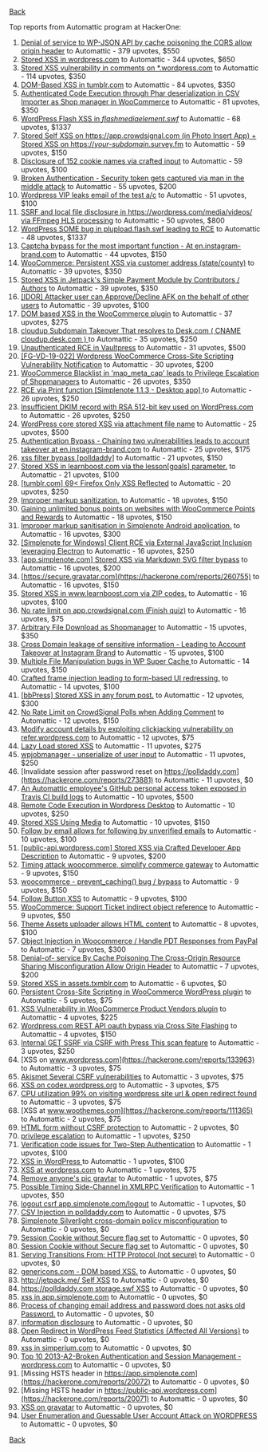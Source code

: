 [Back](../README.md)

Top reports from Automattic program at HackerOne:

1. [Denial of service to WP-JSON API by cache poisoning the CORS allow origin header](https://hackerone.com/reports/591302) to Automattic - 379 upvotes, $550
2. [Stored XSS in wordpress.com](https://hackerone.com/reports/733248) to Automattic - 344 upvotes, $650
3. [Stored XSS vulnerability in comments on *.wordpress.com](https://hackerone.com/reports/707720) to Automattic - 114 upvotes, $350
4. [DOM-Based XSS in tumblr.com](https://hackerone.com/reports/882546) to Automattic - 84 upvotes, $350
5. [Authenticated Code Execution through Phar deserialization in CSV Importer as Shop manager in WooCommerce](https://hackerone.com/reports/403083) to Automattic - 81 upvotes, $350
6. [WordPress Flash XSS in *flashmediaelement.swf*](https://hackerone.com/reports/134546) to Automattic - 68 upvotes, $1337
7. [Stored Self XSS on https://app.crowdsignal.com (in Photo Insert App) + Stored XSS on https://*your-subdomain*.survey.fm](https://hackerone.com/reports/667188) to Automattic - 59 upvotes, $150
8. [Disclosure of 152 cookie names via crafted input](https://hackerone.com/reports/310105) to Automattic - 59 upvotes, $100
9. [Broken Authentication - Security token gets captured via man in the middle attack](https://hackerone.com/reports/206650) to Automattic - 55 upvotes, $200
10. [Wordpress VIP leaks email of the test a/c](https://hackerone.com/reports/540301) to Automattic - 51 upvotes, $100
11. [SSRF and local file disclosure in https://wordpress.com/media/videos/ via FFmpeg HLS processing](https://hackerone.com/reports/237381) to Automattic - 50 upvotes, $800
12. [WordPress SOME bug in plupload.flash.swf leading to RCE](https://hackerone.com/reports/134738) to Automattic - 48 upvotes, $1337
13. [Captcha bypass for the most important function - At en.instagram-brand.com](https://hackerone.com/reports/206653) to Automattic - 44 upvotes, $150
14. [WooCommerce: Persistent XSS via customer address (state/county)](https://hackerone.com/reports/530499) to Automattic - 39 upvotes, $350
15. [Stored XSS in Jetpack's Simple Payment Module by Contributors / Authors](https://hackerone.com/reports/402753) to Automattic - 39 upvotes, $350
16. [[IDOR] Attacker user can Approve/Decline AFK on the behalf of other users](https://hackerone.com/reports/725569) to Automattic - 39 upvotes, $100
17. [DOM based XSS in the WooCommerce plugin](https://hackerone.com/reports/507139) to Automattic - 37 upvotes, $275
18. [cloudup Subdomain Takeover That resolves to Desk.com ( CNAME cloudup.desk.com ) ](https://hackerone.com/reports/201796) to Automattic - 35 upvotes, $250
19. [Unauthenticated RCE in Vaultpress](https://hackerone.com/reports/236552) to Automattic - 31 upvotes, $500
20. [[FG-VD-19-022] Wordpress WooCommerce Cross-Site Scripting Vulnerability Notification](https://hackerone.com/reports/495583) to Automattic - 30 upvotes, $200
21. [WooCommerce Blacklist in 'map_meta_cap' leads to Privilege Escalation of Shopmanagers](https://hackerone.com/reports/403039) to Automattic - 26 upvotes, $350
22. [RCE via Print function [Simplenote 1.1.3 - Desktop app] ](https://hackerone.com/reports/358049) to Automattic - 26 upvotes, $250
23. [Insufficient DKIM record with RSA 512-bit key used on WordPress.com](https://hackerone.com/reports/550937) to Automattic - 26 upvotes, $250
24. [WordPress core stored XSS via attachment file name](https://hackerone.com/reports/139245) to Automattic - 25 upvotes, $500
25. [Authentication Bypass - Chaining two vulnerabilities leads to account takeover at en.instagram-brand.com](https://hackerone.com/reports/209008) to Automattic - 25 upvotes, $175
26. [xss filter bypass [polldaddy]](https://hackerone.com/reports/264832) to Automattic - 21 upvotes, $150
27. [Stored XSS in learnboost.com via the lesson[goals] parameter.](https://hackerone.com/reports/300270) to Automattic - 21 upvotes, $100
28. [[tumblr.com] 69\< Firefox Only  XSS Reflected](https://hackerone.com/reports/915756) to Automattic - 20 upvotes, $250
29. [Improper markup sanitization.](https://hackerone.com/reports/289823) to Automattic - 18 upvotes, $150
30. [Gaining unlimited bonus points on websites with WooCommerce Points and Rewards](https://hackerone.com/reports/592803) to Automattic - 18 upvotes, $150
31. [Improper markup sanitisation in Simplenote Android application.](https://hackerone.com/reports/297547) to Automattic - 16 upvotes, $300
32. [[Simplenote for Windows] Client RCE via External JavaScript Inclusion leveraging Electron](https://hackerone.com/reports/291539) to Automattic - 16 upvotes, $250
33. [[app.simplenote.com] Stored XSS via Markdown SVG filter bypass](https://hackerone.com/reports/271007) to Automattic - 16 upvotes, $200
34. [https://secure.gravatar.com](https://hackerone.com/reports/260755) to Automattic - 16 upvotes, $150
35. [Stored XSS in www.learnboost.com via ZIP codes.](https://hackerone.com/reports/300812) to Automattic - 16 upvotes, $100
36. [No rate limit on app.crowdsignal.com (Finish quiz)](https://hackerone.com/reports/568832) to Automattic - 16 upvotes, $75
37. [Arbitrary File Download as Shopmanager](https://hackerone.com/reports/402473) to Automattic - 15 upvotes, $350
38. [Cross Domain leakage of sensitive information - Leading to Account Takeover at Instagram Brand](https://hackerone.com/reports/209352) to Automattic - 15 upvotes, $100
39. [Multiple File Manipulation bugs in WP Super Cache ](https://hackerone.com/reports/240886) to Automattic - 14 upvotes, $150
40. [Crafted frame injection leading to form-based UI redressing.](https://hackerone.com/reports/291683) to Automattic - 14 upvotes, $100
41. [[bbPress] Stored XSS in any forum post.](https://hackerone.com/reports/151117) to Automattic - 12 upvotes, $300
42. [No Rate Limit on CrowdSignal Polls when Adding Comment](https://hackerone.com/reports/488923) to Automattic - 12 upvotes, $150
43. [Modify account details by exploiting clickjacking vulnerability on refer.wordpress.com](https://hackerone.com/reports/765355) to Automattic - 12 upvotes, $75
44. [Lazy Load stored XSS](https://hackerone.com/reports/152416) to Automattic - 11 upvotes, $275
45. [wpjobmanager - unserialize of user input](https://hackerone.com/reports/308489) to Automattic - 11 upvotes, $250
46. [Invalidate session after password reset on https://polldaddy.com](https://hackerone.com/reports/273881) to Automattic - 11 upvotes, $0
47. [An Automattic employee's GitHub personal access token exposed in Travis CI build logs](https://hackerone.com/reports/218264) to Automattic - 10 upvotes, $500
48. [Remote Code Execution in Wordpress Desktop](https://hackerone.com/reports/301458) to Automattic - 10 upvotes, $250
49. [Stored XSS Using Media](https://hackerone.com/reports/275386) to Automattic - 10 upvotes, $150
50. [Follow by email allows for following by unverified emails](https://hackerone.com/reports/762121) to Automattic - 10 upvotes, $100
51. [[public-api.wordpress.com] Stored XSS via Crafted Developer App Description](https://hackerone.com/reports/293743) to Automattic - 9 upvotes, $200
52. [Timing attack woocommerce, simplify commerce gateway](https://hackerone.com/reports/239359) to Automattic - 9 upvotes, $150
53. [woocommerce - prevent_caching() bug / bypass](https://hackerone.com/reports/241323) to Automattic - 9 upvotes, $150
54. [Follow Button XSS](https://hackerone.com/reports/172574) to Automattic - 9 upvotes, $100
55. [WooCommerce: Support Ticket indirect object reference](https://hackerone.com/reports/91599) to Automattic - 9 upvotes, $50
56. [Theme Assets uploader allows HTML content](https://hackerone.com/reports/769998) to Automattic - 8 upvotes, $100
57. [Object Injection in Woocommerce / Handle PDT Responses from PayPal](https://hackerone.com/reports/245228) to Automattic - 7 upvotes, $300
58. [Denial-of- service By Cache Poisoning The Cross-Origin Resource Sharing Misconfiguration Allow Origin Header](https://hackerone.com/reports/921704) to Automattic - 7 upvotes, $200
59. [Stored XSS in assets.txmblr.com](https://hackerone.com/reports/870703) to Automattic - 6 upvotes, $0
60. [Persistent Cross-Site Scripting in WooCommerce WordPress plugin](https://hackerone.com/reports/152692) to Automattic - 5 upvotes, $75
61. [XSS Vulnerability in WooCommerce Product Vendors plugin](https://hackerone.com/reports/253313) to Automattic - 4 upvotes, $225
62. [Wordpress.com REST API oauth bypass via Cross Site Flashing](https://hackerone.com/reports/176308) to Automattic - 4 upvotes, $150
63. [Internal GET SSRF via CSRF with Press This scan feature](https://hackerone.com/reports/110801) to Automattic - 3 upvotes, $250
64. [XSS on www.wordpress.com](https://hackerone.com/reports/133963) to Automattic - 3 upvotes, $75
65. [Akismet Several CSRF vulnerabilities](https://hackerone.com/reports/131108) to Automattic - 3 upvotes, $75
66. [XSS on codex.wordpress.org](https://hackerone.com/reports/104559) to Automattic - 3 upvotes, $75
67. [CPU utilization 99% on visiting wordpress site url & open redirect found](https://hackerone.com/reports/129091) to Automattic - 3 upvotes, $75
68. [XSS at www.woothemes.com](https://hackerone.com/reports/111365) to Automattic - 2 upvotes, $75
69. [HTML form without CSRF protection](https://hackerone.com/reports/7849) to Automattic - 2 upvotes, $0
70. [privilege escalation](https://hackerone.com/reports/13959) to Automattic - 1 upvotes, $250
71. [Verification code issues for Two-Step Authentication](https://hackerone.com/reports/67660) to Automattic - 1 upvotes, $100
72. [XSS in WordPress ](https://hackerone.com/reports/81736) to Automattic - 1 upvotes, $100
73. [XSS at wordpress.com](https://hackerone.com/reports/111500) to Automattic - 1 upvotes, $75
74. [Remove anyone's pic gravtar](https://hackerone.com/reports/101145) to Automattic - 1 upvotes, $75
75. [Possible Timing Side-Channel in XMLRPC Verification](https://hackerone.com/reports/107296) to Automattic - 1 upvotes, $50
76. [logout csrf app.simplenote.com/logout](https://hackerone.com/reports/13705) to Automattic - 1 upvotes, $0
77. [CSV Injection in polldaddy.com](https://hackerone.com/reports/92353) to Automattic - 0 upvotes, $75
78. [Simplenote Silverlight cross-domain policy misconfiguration](https://hackerone.com/reports/7571) to Automattic - 0 upvotes, $0
79. [Session Cookie without Secure flag set](https://hackerone.com/reports/7680) to Automattic - 0 upvotes, $0
80. [Session Cookie without Secure flag set](https://hackerone.com/reports/7843) to Automattic - 0 upvotes, $0
81. [Serving Transitions From: HTTP Protocol (not secure)](https://hackerone.com/reports/14803) to Automattic - 0 upvotes, $0
82. [genericons.com - DOM based XSS.](https://hackerone.com/reports/14305) to Automattic - 0 upvotes, $0
83. [http://jetpack.me/ Self XSS](https://hackerone.com/reports/14303) to Automattic - 0 upvotes, $0
84. [https://polldaddy.com storage.swf XSS](https://hackerone.com/reports/9522) to Automattic - 0 upvotes, $0
85. [xss in app.simplenote.com](https://hackerone.com/reports/13703) to Automattic - 0 upvotes, $0
86. [Process of changing email address and password does not asks old Password.](https://hackerone.com/reports/15777) to Automattic - 0 upvotes, $0
87. [information disclosure](https://hackerone.com/reports/13939) to Automattic - 0 upvotes, $0
88. [Open Redirect in WordPress Feed Statistics {Affected All Versions}](https://hackerone.com/reports/22142) to Automattic - 0 upvotes, $0
89. [xss in simperium.com](https://hackerone.com/reports/13746) to Automattic - 0 upvotes, $0
90. [Top 10 2013-A2-Broken Authentication and Session Management - wordpress.com](https://hackerone.com/reports/18503) to Automattic - 0 upvotes, $0
91. [Missing HSTS header in https://app.simplenote.com](https://hackerone.com/reports/20072) to Automattic - 0 upvotes, $0
92. [Missing HSTS header in https://public-api.wordpress.com](https://hackerone.com/reports/20071) to Automattic - 0 upvotes, $0
93. [XSS on gravatar](https://hackerone.com/reports/13794) to Automattic - 0 upvotes, $0
94. [User Enumeration and Guessable User Account Attack on WORDPRESS](https://hackerone.com/reports/16439) to Automattic - 0 upvotes, $0


[Back](../README.md)